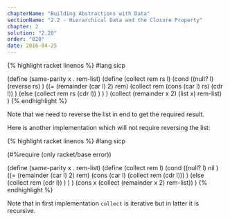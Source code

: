```yaml
---
chapterName: "Building Abstractions with Data"
sectionName: "2.2 - Hierarchical Data and the Closure Property"
chapter: 2
solution: "2.20"
order: "020"
date: 2016-04-25
---
```


{% highlight racket linenos %}
#lang sicp

(define (same-parity x . rem-list)
     (define (collect rem rs l)
         (cond ((null? l)
                       (reverse rs)
               )
               ((= (remainder (car l) 2) rem)
                       (collect rem (cons (car l) rs) (cdr l))
               )
               (else
                       (collect rem rs (cdr l))
               )
         )
     )
     (collect (remainder x 2) (list x) rem-list)
)
{% endhighlight %}

Note that we need to reverse the list in end to get the required result.

Here is another implementation which will not require reversing the list:

{% highlight racket linenos %}
#lang sicp

(#%require (only racket/base error))

(define (same-parity x . rem-list)
     (define (collect rem l)
         (cond ((null? l)
                       nil
               )
               ((= (remainder (car l) 2) rem)
                       (cons (car l) (collect rem (cdr l)))
               )
               (else
                       (collect rem (cdr l))
               )
         )
     )
     (cons x (collect (remainder x 2) rem-list))
)
{% endhighlight %}

Note that in first implementation `collect` is iterative but in latter it is recursive.
